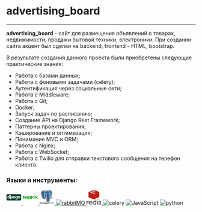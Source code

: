 # advertising_board
---

__advertising_board__ - сайт для размещения объявлений о товарах, недвижимости, продажи бытовой техники, электроники. При создании сайта акцент был сделан на backend, frontend - HTML, bootstrap.

В результате создания данного проекта были приобретены следующие практические знания:
- Работа с базами данных;
- Работа с фоновыми задачами (celery);
- Аутентификация через социальные сети;
- Работа с Middleware;
- Работа с Git;
- Docker;
- Запуск задач по расписанию;
- Создание API на Django Rest Framework;
- Паттерны проектирования;
- Кэширование и оптимизация;
- Понимание MVC и ORM;
- Работа с Nginx;
- Работа с WebSocket;
- Работа с Twilio для отправки текстового сообщения на телефон клиента.


<h3 align="left">Языки и инструменты:</h3>
<p align="left">
  <a href="https://www.djangoproject.com" target="_blank" rel="noreferrer">
    <img src="https://raw.githubusercontent.com/devicons/devicon/master/icons/django/django-original.svg" alt="django" width="40" height="40"/>
  </a>
  <a href="https://www.nginx.com" target="_blank" rel="noreferrer">
    <img src="https://raw.githubusercontent.com/devicons/devicon/master/icons/nginx/nginx-original.svg" alt="nginx" width="40" height="40"/>
  </a>
  <a href="https://www.postgresql.org" target="_blank" rel="noreferrer">
    <img src="https://raw.githubusercontent.com/devicons/devicon/master/icons/postgresql/postgresql-original-wordmark.svg" alt="postgresql" width="40" height="40"/>
  </a>
  <a href="https://www.rabbitmq.com" target="_blank" rel="noreferrer">
    <img src="https://www.vectorlogo.zone/logos/rabbitmq/rabbitmq-icon.svg" alt="rabbitMQ" width="40" height="40"/>
  </a>
  <a href="https://redis.io" target="_blank" rel="noreferrer">
    <img src="https://raw.githubusercontent.com/devicons/devicon/master/icons/redis/redis-original-wordmark.svg" alt="redis" width="40" height="40"/>
  </a>
  <img src="https://docs.celeryproject.org/en/stable/_static/celery_512.png" alt="celery" width="40" height="40"/>
  <img src="https://upload.wikimedia.org/wikipedia/commons/thumb/6/6a/JavaScript-logo.png/240px-JavaScript-logo.png"
    alt="JavaScript" width="40" height="40"/>
  <img src="https://www.meme-arsenal.com/memes/a1ab2599007589a93047258cc4f9c42d.jpg" alt="python" width="40" height="40"/>
</p>
